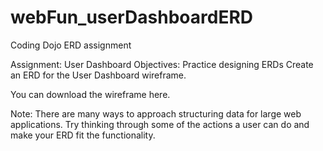 # webFun_userDashboardERD
Coding Dojo ERD assignment

Assignment: User Dashboard
Objectives:
Practice designing ERDs
Create an ERD for the User Dashboard wireframe.

You can download the wireframe here.

Note: There are many ways to approach structuring data for large web applications. Try thinking through some of the actions a user can do and make your ERD fit the functionality. 
